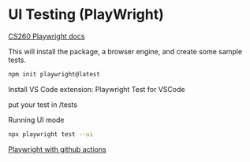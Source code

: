 # UI Testing (PlayWright)

[CS260 Playwright docs](https://learn.cs260.click/page/webServices/uiTesting/uiTesting_md)

This will install the package, a browser engine, and create some sample tests.

```sh
npm init playwright@latest
```

Install VS Code extension: Playwright Test for VSCode

put your test in /tests

Running UI mode

```sh
npx playwright test --ui
```

[Playwright with github actions](https://mmazzarolo.com/blog/2022-09-09-visual-regression-testing-with-playwright-and-github-actions/)
